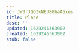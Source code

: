 ```yaml
---
id: JW3rJQOZkNEU8GhaA6xns
title: Place
desc: ''
updated: 1629246363902
created: 1629246363902
stub: false
---
```


